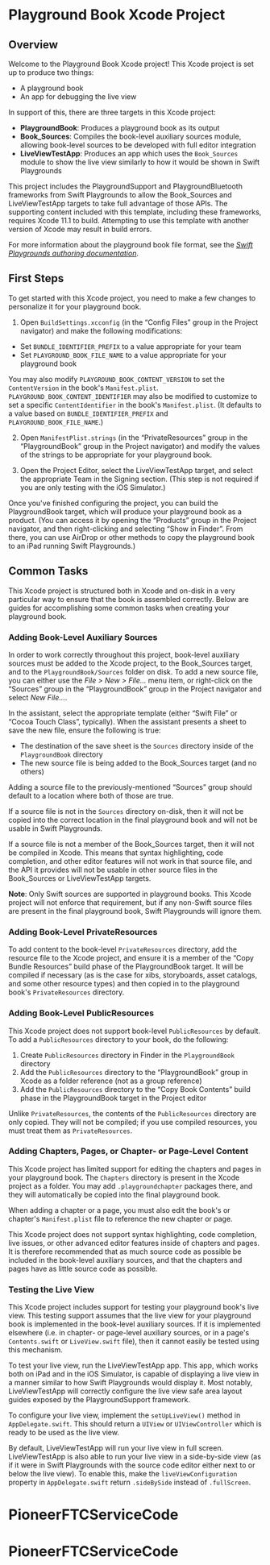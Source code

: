 #  Playground Book Xcode Project #

## Overview ##

Welcome to the Playground Book Xcode project! This Xcode project is set up to produce two things:

- A playground book
- An app for debugging the live view

In support of this, there are three targets in this Xcode project:

- **PlaygroundBook**: Produces a playground book as its output
- **Book_Sources**: Compiles the book-level auxiliary sources module, allowing book-level sources to be developed with full editor integration
- **LiveViewTestApp**: Produces an app which uses the `Book_Sources` module to show the live view similarly to how it would be shown in Swift Playgrounds

This project includes the PlaygroundSupport and PlaygroundBluetooth frameworks from Swift Playgrounds to allow the Book_Sources and LiveViewTestApp targets to take full advantage of those APIs. The supporting content included with this template, including these frameworks, requires Xcode 11.1 to build. Attempting to use this template with another version of Xcode may result in build errors.

For more information about the playground book file format, see the *[Swift Playgrounds authoring documentation](https://developer.apple.com/go/?id=swift-playgroundbook-authoring)*.

## First Steps ##

To get started with this Xcode project, you need to make a few changes to personalize it for your playground book.

1. Open `BuildSettings.xcconfig` (in the “Config Files” group in the Project navigator) and make the following modifications:

  - Set `BUNDLE_IDENTIFIER_PREFIX` to a value appropriate for your team
  - Set `PLAYGROUND_BOOK_FILE_NAME` to a value appropriate for your playground book

You may also modify `PLAYGROUND_BOOK_CONTENT_VERSION` to set the `ContentVersion` in the book's `Manifest.plist`. `PLAYGROUND_BOOK_CONTENT_IDENTIFIER` may also be modified to customize to set a specific `ContentIdentifier` in the book's `Manifest.plist`. (It defaults to a value based on `BUNDLE_IDENTIFIER_PREFIX` and `PLAYGROUND_BOOK_FILE_NAME`.)

2. Open `ManifestPlist.strings` (in the “PrivateResources” group in the “PlaygroundBook” group in the Project navigator) and modify the values of the strings to be appropriate for your playground book.

3. Open the Project Editor, select the LiveViewTestApp target, and select the appropriate Team in the Signing section. (This step is not required if you are only testing with the iOS Simulator.)

Once you've finished configuring the project, you can build the PlaygroundBook target, which will produce your playground book as a product. (You can access it by opening the “Products” group in the Project navigator, and then right-clicking and selecting “Show in Finder”. From there, you can use AirDrop or other methods to copy the playground book to an iPad running Swift Playgrounds.)

## Common Tasks ##

This Xcode project is structured both in Xcode and on-disk in a very particular way to ensure that the book is assembled correctly. Below are guides for accomplishing some common tasks when creating your playground book.

### Adding Book-Level Auxiliary Sources ###

In order to work correctly throughout this project, book-level auxiliary sources must be added to the Xcode project, to the Book_Sources target, and to the `PlaygroundBook/Sources` folder on disk. To add a new source file, you can either use the *File > New > File…* menu item, or right-click on the “Sources” group in the “PlaygroundBook” group in the Project navigator and select *New File…*.

In the assistant, select the appropriate template (either “Swift File” or “Cocoa Touch Class”, typically). When the assistant presents a sheet to save the new file, ensure the following is true:

  - The destination of the save sheet is the `Sources` directory inside of the `PlaygroundBook` directory
  - The new source file is being added to the Book_Sources target (and no others)

Adding a source file to the previously-mentioned “Sources” group should default to a location where both of those are true.

If a source file is not in the `Sources` directory on-disk, then it will not be copied into the correct location in the final playground book and will not be usable in Swift Playgrounds.

If a source file is not a member of the Book_Sources target, then it will not be compiled in Xcode. This means that syntax highlighting, code completion, and other editor features will not work in that source file, and the API it provides will not be usable in other source files in the Book_Sources or LiveViewTestApp targets.

**Note**: Only Swift sources are supported in playground books. This Xcode project will not enforce that requirement, but if any non-Swift source files are present in the final playground book, Swift Playgrounds will ignore them.

### Adding Book-Level PrivateResources ###

To add content to the book-level `PrivateResources` directory, add the resource file to the Xcode project, and ensure it is a member of the “Copy Bundle Resources” build phase of the PlaygroundBook target. It will be compiled if necessary (as is the case for xibs, storyboards, asset catalogs, and some other resource types) and then copied in to the playground book's `PrivateResources` directory.

### Adding Book-Level PublicResources ###

This Xcode project does not support book-level `PublicResources` by default. To add a `PublicResources` directory to your book, do the following:

  1. Create `PublicResources` directory in Finder in the `PlaygroundBook` directory
  2. Add the `PublicResources` directory to the “PlaygroundBook” group in Xcode as a folder reference (not as a group reference)
  3. Add the `PublicResources` directory to the “Copy Book Contents” build phase in the PlaygroundBook target in the Project editor

Unlike `PrivateResources`, the contents of the `PublicResources` directory are only copied. They will not be compiled; if you use compiled resources, you must treat them as `PrivateResources`.

### Adding Chapters, Pages, or Chapter- or Page-Level Content ##

This Xcode project has limited support for editing the chapters and pages in your playground book. The `Chapters` directory is present in the Xcode project as a folder. You may add `.playgroundchapter` packages there, and they will automatically be copied into the final playground book.

When adding a chapter or a page, you must also edit the book's or chapter's `Manifest.plist` file to reference the new chapter or page.

This Xcode project does not support syntax highlighting, code completion, live issues, or other advanced editor features inside of chapters and pages. It is therefore recommended that as much source code as possible be included in the book-level auxiliary sources, and that the chapters and pages have as little source code as possible.

### Testing the Live View ###

This Xcode project includes support for testing your playground book's live view. This testing support assumes that the live view for your playground book is implemented in the book-level auxiliary sources. If it is implemented elsewhere (i.e. in chapter- or page-level auxiliary sources, or in a page's `Contents.swift` or `LiveView.swift` file), then it cannot easily be tested using this mechanism.

To test your live view, run the LiveViewTestApp app. This app, which works both on iPad and in the iOS Simulator, is capable of displaying a live view in a manner similar to how Swift Playgrounds would display it. Most notably, LiveViewTestApp will correctly configure the live view safe area layout guides exposed by the PlaygroundSupport framework.

To configure your live view, implement the `setUpLiveView()` method in `AppDelegate.swift`. This should return a `UIView` or `UIViewController` which is ready to be used as the live view.

By default, LiveViewTestApp will run your live view in full screen. LiveViewTestApp is also able to run your live view in a side-by-side view (as if it were in Swift Playgrounds with the source code editor either next to or below the live view). To enable this, make the `liveViewConfiguration` property in `AppDelegate.swift` return `.sideBySide` instead of `.fullScreen`.
# PioneerFTCServiceCode
# PioneerFTCServiceCode
